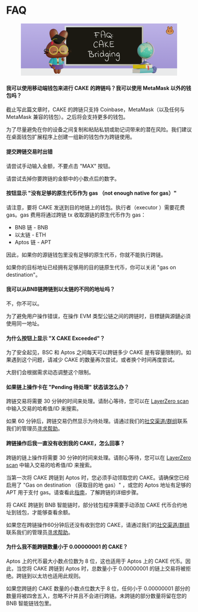 # FAQ

<figure><img src="../../.gitbook/assets/image.png" alt=""><figcaption></figcaption></figure>

#### 我可以使用移动端钱包来进行 CAKE 的跨链吗？我可以使用 MetaMask 以外的钱包吗？

截止写此篇文章时，CAKE 的跨链只支持 Coinbase，MetaMask（以及任何与 MetaMask 兼容的钱包）。之后将会支持更多的钱包。

为了尽量避免在你的设备之间复制和粘贴私钥或助记词带来的潜在风险。我们建议在桌面钱包扩展程序上创建一组新的钱包作为跨链使用。



#### 提交跨链交易时出错

请尝试手动输入金额，不要点击 "MAX" 按钮。&#x20;

请尝试去掉你要跨链的金额中的小数点后的数字。



#### 按钮显示 "没有足够的原生代币作为 gas （**not enough native for gas）**"

请注意，要将 CAKE 发送到目的地链上的钱包。执行者（executor ）需要花费 gas。gas 费用将通过跨链 tx 收取源链的原生代币作为 gas：

* BNB 链 - BNB
* 以太链 - ETH
* Aptos 链 - APT

因此，如果你的源链钱包里没有足够的原生代币，你就不能执行跨链。&#x20;

如果你的目标地址已经拥有足够用的目的链原生代币，你可以关闭 "gas on destination"。



#### 我可以从BNB链跨链到以太链的不同的地址吗？&#x20;

不，你不可以。&#x20;

为了避免用户操作错误，在操作 EVM 类型公链之间的跨链时，目標鏈與源鏈必須使用同一地址。



#### 为什么按钮上显示 "X CAKE Exceeded"？&#x20;

为了安全起见，BSC 和 Aptos 之间每天可以跨链多少 CAKE 是有容量限制的。如果遇到这个问题，请减少 CAKE 的数量再次尝试，或者换个时间再度尝试。&#x20;

大厨们会根据需求动态调整这个限制。



#### 如果链上操作卡在 "Pending 待处理" 状态该怎么办？&#x20;

跨链交易将需要 30 分钟的时间来处理。请耐心等待，您可以在 [LayerZero scan](https://layerzeroscan.com/) 中输入交易的哈希值/ID 来搜索。&#x20;

如果 60 分钟后，跨链交易仍然显示为待处理。请通过我们的[社交渠道/群组](../../contact-us/telegram.md)联系我们的管理员[寻求帮助](../../click-here-for-help/)。

&#x20;

#### 跨链操作后我一直没有收到我的 CAKE，怎么回事？&#x20;

跨链的链上操作将需要 30 分钟的时间来处理。请耐心等待，您可以在 [LayerZero scan](https://layerzeroscan.com/) 中输入交易的哈希值/ID 来搜索。&#x20;

当第一次将 CAKE 跨链到 Aptos 时，您必须手动领取您的 CAKE。请确保您已经启用了 "Gas on destination （获取目的地 gas）" ，或您的 Aptos 地址有足够的 APT 用于支付 gas。请查看此[指南](<../../ru-men-zhi-nan-aptos/cake-kua-lian-zhi-nan (1).md>)，了解跨链的详细步骤。&#x20;

将 CAKE 跨链到 BNB 智能链时，部分钱包程序需要手动添加 CAKE 代币合约地址到钱包，才能够查看余额。

如果您在跨链操作60分钟后还没有收到您的 CAKE，请通过我们的[社交渠道/群组](../../contact-us/telegram.md)联系我们的管理员[寻求帮助](../../click-here-for-help/)。&#x20;



#### 为什么我不能跨链数量小于 0.00000001 的 CAKE？&#x20;

Aptos 上的代币最大小数点位数为 8 位，这也适用于 Aptos 上的 CAKE 代币。因此，当您将 CAKE 跨链到 Aptos 时，总数量小于 0.00000001 的链上交易将被拒绝。跨链到以太坊也适用此规则。

如果您跨链的 CAKE 数量的小数点位数大于 8 位，任何小于 0.00000001 部分的数量将被四舍五入，忽略不计并且不会进行跨链。未跨链的部分数量将留在您的 BNB 智能链钱包里。
